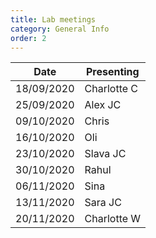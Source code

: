 ```yaml
---
title: Lab meetings
category: General Info
order: 2
---
```


| Date | Presenting |
|-|-|
| 18/09/2020 | Charlotte C |
| 25/09/2020 | Alex	JC |
| 09/10/2020 | Chris |
| 16/10/2020 | Oli |
| 23/10/2020 | Slava JC |
| 30/10/2020 | Rahul |
| 06/11/2020 | Sina |
| 13/11/2020 | Sara	JC |
| 20/11/2020 | Charlotte W |
